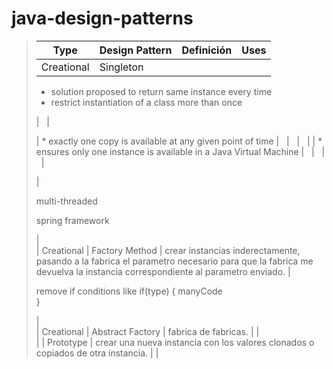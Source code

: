 # java-design-patterns

> | Type | Design Pattern | Definición | Uses |
> | --- | --- | --- | --- |
> | Creational | Singleton | 
> *   solution proposed to return same instance every time
> *   restrict instantiation of a class more than once
> 
>  |   |
> 
> | \* exactly one copy is available at any given point of time |   |   |   |
> | \* ensures only one instance is available in a Java Virtual Machine |   |   |   |
> 
> |
> 
> multi-threaded
> 
> spring framework
> 
> |  
> | Creational | Factory Method | crear instancias inderectamente, pasando a la fabrica el parametro necesario para que la fabrica me devuelva la instancia correspondiente al parametro enviado. |
> 
> remove if conditions like if(type) { manyCode  
> }
> 
> |  
> | Creational | Abstract Factory | fabrica de fabricas. | |  
> | | Prototype | crear una nueva instancia con los valores clonados o copiados de otra instancia. | |

